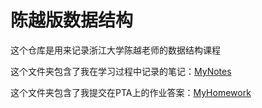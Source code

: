 # 陈越版数据结构

这个仓库是用来记录浙江大学陈越老师的数据结构课程

这个文件夹包含了我在学习过程中记录的笔记：[MyNotes](https://github.com/LIMINGNING/Data-Structure/tree/main/MyNotes)

这个文件夹包含了我提交在PTA上的作业答案：[MyHomework](https://github.com/LIMINGNING/Data-Structure/tree/main/MyHomework)
